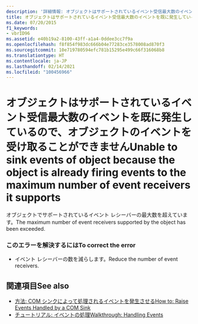 ```yaml
---
description: '詳細情報: オブジェクトはサポートされているイベント受信最大数のイベントを既に発生させているため、オブジェクトのイベントをシンクすることができません'
title: オブジェクトはサポートされているイベント受信最大数のイベントを既に発生しているので、オブジェクトのイベントを受け取ることができません
ms.date: 07/20/2015
f1_keywords:
- vbrID96
ms.assetid: e40b19a2-8100-43ff-a1a4-0ddee3cc7f9a
ms.openlocfilehash: f8f854f983dc666b04e77283ce3578008ad870f3
ms.sourcegitcommit: 10e719780594efc781b15295e499c66f316068b8
ms.translationtype: HT
ms.contentlocale: ja-JP
ms.lasthandoff: 02/14/2021
ms.locfileid: "100456966"
---
```

# <a name="unable-to-sink-events-of-object-because-the-object-is-already-firing-events-to-the-maximum-number-of-event-receivers-it-supports"></a><span data-ttu-id="15fee-103">オブジェクトはサポートされているイベント受信最大数のイベントを既に発生しているので、オブジェクトのイベントを受け取ることができません</span><span class="sxs-lookup"><span data-stu-id="15fee-103">Unable to sink events of object because the object is already firing events to the maximum number of event receivers it supports</span></span>

<span data-ttu-id="15fee-104">オブジェクトでサポートされているイベント レシーバーの最大数を超えています。</span><span class="sxs-lookup"><span data-stu-id="15fee-104">The maximum number of event receivers supported by the object has been exceeded.</span></span>  
  
### <a name="to-correct-the-error"></a><span data-ttu-id="15fee-105">このエラーを解決するには</span><span class="sxs-lookup"><span data-stu-id="15fee-105">To correct the error</span></span>  
  
- <span data-ttu-id="15fee-106">イベント レシーバーの数を減らします。</span><span class="sxs-lookup"><span data-stu-id="15fee-106">Reduce the number of event receivers.</span></span>  
  
## <a name="see-also"></a><span data-ttu-id="15fee-107">関連項目</span><span class="sxs-lookup"><span data-stu-id="15fee-107">See also</span></span>

- <span data-ttu-id="15fee-108">[方法: COM シンクによって処理されるイベントを発生させる](/previous-versions/dotnet/netframework-4.0/dd8bf0x3(v=vs.100))</span><span class="sxs-lookup"><span data-stu-id="15fee-108">[How to: Raise Events Handled by a COM Sink](/previous-versions/dotnet/netframework-4.0/dd8bf0x3(v=vs.100))</span></span>
- [<span data-ttu-id="15fee-109">チュートリアル: イベントの処理</span><span class="sxs-lookup"><span data-stu-id="15fee-109">Walkthrough: Handling Events</span></span>](../programming-guide/language-features/events/walkthrough-handling-events.md)
